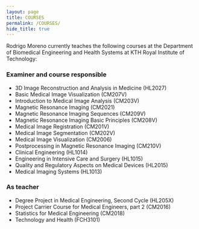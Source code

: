 ```yaml
---
layout: page
title: COURSES
permalink: /COURSES/
hide_title: true
---
```



Rodrigo Moreno currently teaches the following courses at the Department of Biomedical Engineering and Health Systems at KTH Royal Institute of Technology:



### **Examiner and course responsible**

* 3D Image Reconstruction and Analysis in Medicine (HL2027)  
* Basic Medical Image Visualization (CM207V)  
* Introduction to Medical Image Analysis (CM203V)  
* Magnetic Resonance Imaging (CM2021)  
* Magnetic Resonance Imaging Sequences (CM209V)  
* Magnetic Resonance Imaging Basic Principles (CM208V)  
* Medical Image Registration (CM201V)  
* Medical Image Segmentation (CM202V)  
* Medical Image Visualization (CM2006)  
* Postprocessing in Magnetic Resonance Imaging (CM210V)  
* Clinical Engineering (HL1014)  
* Engineering in Intensive Care and Surgery (HL1015)  
* Quality and Regulatory Aspects on Medical Devices (HL2015)  
* Medical Imaging Systems (HL1013)  

### **As teacher**

* Degree Project in Medical Engineering, Second Cycle (HL205X)  
* Project Carrier Course for Medical Engineers, part 2 (CM2016)  
* Statistics for Medical Engineering (CM2018)  
* Technology and Health (FCH3101)  
